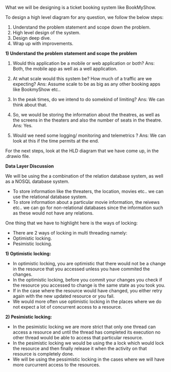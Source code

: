 What we will be designing is a ticket booking system like BookMyShow.

To design a high level diagram for any question, we follow the below steps:

1) Understand the problem statement and scope down the problem.
2) High level design of the system.
3) Design deep dive.
4) Wrap up with improvements.

**1) Understand the problem statement and scope the problem**

1) Would this application be a mobile or web application or both?
Ans: Both, the mobile app as well as a well application.

2) At what scale would this system be? How much of a traffic are we expecting?
Ans: Assume scale to be as big as any other booking apps like BookmyShow etc..

3) In the peak times, do we intend to do somekind of limiting?
Ans: We can think about that.

4) So, we would be storing the information about the theatres, as well as the screens in the theaters and also the number of seats in the theatre.
Ans: Yes.

5) Would we need some logging/ monitoring and telemetrics ?
Ans: We can look at this if the time permits at the end.


For the next steps, look at the HLD diagram that we have come up, in the .drawio file.

**Data Layer Discussion**

We will be using the a combination of the relation database system, as well as a NOSQL database system.
- To store information like the threaters, the location, movies etc.. we can use the relational database system.
- To store information about a particular movie information, the reivews etc.. we can go for non-relational databases since the information such as these would not have any relations.


One thing that we have to highlight here is the ways of locking:
- There are 2 ways of locking in multi threading namely:
- Optimistic locking.
- Pesimistic locking.

**1) Optimistic locking:**
- In optimistic locking, you are optimistic that there would not be a change in the resource that you accessed unless you have commited the changes.
- In the optimistic locking, before you commit your changes you check if the resource you accessed to change is the same state as you took you.
- If in the case where the resource would have changed, you either retry again with the new updated resource or you fail.
- We would more often use optimistic locking in the places where we do not expect a lot of concurrent access to a resource.

**2) Pesimistic locking:**
- In the pesimistic locking we are more strict that only one thread can access a resource and until the thread has completed its execution no other thread would be able to access that particular resource.
- In the pesimistic locking we would be using the a lock which would lock the resource and then finally release it when the activity on that resource is completely done.
- We will be using the pessimistic locking in the cases where we will have more curcurrent access to the resources.